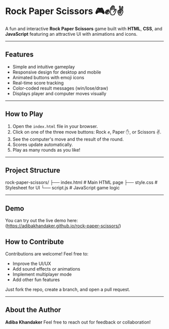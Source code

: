 # Rock Paper Scissors 🎮✊✋✌️

A fun and interactive **Rock Paper Scissors** game built with **HTML**, **CSS**, and **JavaScript** featuring an attractive UI with animations and icons.

---

## Features

- Simple and intuitive gameplay
- Responsive design for desktop and mobile
- Animated buttons with emoji icons
- Real-time score tracking
- Color-coded result messages (win/lose/draw)
- Displays player and computer moves visually

---

## How to Play

1. Open the `index.html` file in your browser.
2. Click on one of the three move buttons: Rock ✊, Paper ✋, or Scissors ✌️.
3. See the computer's move and the result of the round.
4. Scores update automatically.
5. Play as many rounds as you like!

---

## Project Structure
rock-paper-scissors/
├── index.html # Main HTML page
├── style.css # Stylesheet for UI
└── script.js # JavaScript game logic

---

## Demo

You can try out the live demo here:  
(https://adibakhandaker.github.io/rock-paper-scissors/)

## How to Contribute

Contributions are welcome! Feel free to:

- Improve the UI/UX
- Add sound effects or animations
- Implement multiplayer mode
- Add other fun features

Just fork the repo, create a branch, and open a pull request.

---


## About the Author
**Adiba Khandaker**
Feel free to reach out for feedback or collaboration!

